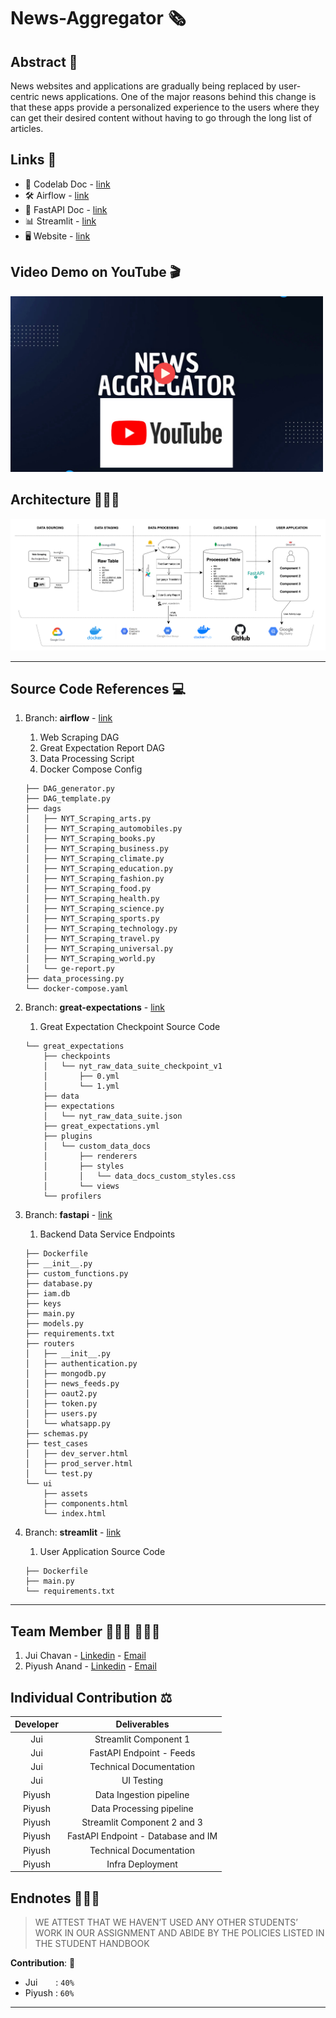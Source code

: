 # News-Aggregator 🗞

## Abstract 📝
News websites and applications are gradually being replaced by user-centric news applications. One of the major reasons behind this change is that these apps provide a personalized experience to the users where they can get their desired content without having to go through the long list of articles.

## Links 📎
* 📕 Codelab Doc - [link](https://codelabs-preview.appspot.com/?file_id=1P-Xi5PIIHyq5mawC_BRJdVk84_XJbGEQhYMunsNA0p4#0)
* 🛠 Airflow - [link](http://34.73.35.12:8080/)
* 📡 FastAPI Doc - [link](http://34.73.35.12:8090/docs)
* 📊 Streamlit - [link](http://34.73.35.12:8095/)
* 🖥 Website - [link](http://news.anandpiyush.com/)


## Video Demo on YouTube 🎬

<a href="https://www.youtube.com/watch?v=JtLXPtBOw-U">
  <img src="img/demo_thumbnail.png" width="500" >
</a>

## Architecture 👷🏻‍♂️

![alt text](img/arch_v3.png)


---

## Source Code References 💻

1. Branch: **airflow** - [link](https://github.com/BigDataIA-Summer2022-Team04/News-Aggregator/tree/airflow)
   1. Web Scraping DAG
   2. Great Expectation Report DAG
   3. Data Processing Script
   4. Docker Compose Config
    ```text
    ├── DAG_generator.py
    ├── DAG_template.py
    ├── dags
    │   ├── NYT_Scraping_arts.py
    │   ├── NYT_Scraping_automobiles.py
    │   ├── NYT_Scraping_books.py
    │   ├── NYT_Scraping_business.py
    │   ├── NYT_Scraping_climate.py
    │   ├── NYT_Scraping_education.py
    │   ├── NYT_Scraping_fashion.py
    │   ├── NYT_Scraping_food.py
    │   ├── NYT_Scraping_health.py
    │   ├── NYT_Scraping_science.py
    │   ├── NYT_Scraping_sports.py
    │   ├── NYT_Scraping_technology.py
    │   ├── NYT_Scraping_travel.py
    │   ├── NYT_Scraping_universal.py
    │   ├── NYT_Scraping_world.py
    │   └── ge-report.py
    ├── data_processing.py
    └── docker-compose.yaml
    ```
2. Branch: **great-expectations** - [link](https://github.com/BigDataIA-Summer2022-Team04/News-Aggregator/tree/great-expectations)
   1. Great Expectation Checkpoint Source Code
    ```text
    └── great_expectations
        ├── checkpoints
        │   └── nyt_raw_data_suite_checkpoint_v1
        │       ├── 0.yml
        │       └── 1.yml
        ├── data
        ├── expectations
        │   └── nyt_raw_data_suite.json
        ├── great_expectations.yml
        ├── plugins
        │   └── custom_data_docs
        │       ├── renderers
        │       ├── styles
        │       │   └── data_docs_custom_styles.css
        │       └── views
        └── profilers
    ```


3. Branch: **fastapi** - [link](https://github.com/BigDataIA-Summer2022-Team04/News-Aggregator/tree/fastapi)
   1. Backend Data Service Endpoints
    ```text
    ├── Dockerfile
    ├── __init__.py
    ├── custom_functions.py
    ├── database.py
    ├── iam.db
    ├── keys
    ├── main.py
    ├── models.py
    ├── requirements.txt
    ├── routers
    │   ├── __init__.py
    │   ├── authentication.py
    │   ├── mongodb.py
    │   ├── news_feeds.py
    │   ├── oaut2.py
    │   ├── token.py
    │   ├── users.py
    │   └── whatsapp.py
    ├── schemas.py
    ├── test_cases
    │   ├── dev_server.html
    │   ├── prod_server.html
    │   └── test.py
    └── ui
        ├── assets
        ├── components.html
        └── index.html
    ```


4. Branch: **streamlit** - [link](https://github.com/BigDataIA-Summer2022-Team04/News-Aggregator/tree/streamlit)
   1. User Application Source Code
    ```text
    ├── Dockerfile
    ├── main.py
    └── requirements.txt
    ```

---

## Team Member 👩🏻‍💻 👨🏻‍💻
1. Jui Chavan - [Linkedin](https://www.linkedin.com/in/juichavan/) - [Email](chavan.ju@northeastern.edu)
2. Piyush Anand - [Linkedin](https://www.linkedin.com/in/anandpiyush/) - [Email](anand.pi@northeastern.edu)



## Individual Contribution ⚖️

| **Developer** 	|          **Deliverables**          	|
|:-------------:	|:----------------------------------:	|
|      Jui      	| Streamlit Component 1              	|
|      Jui      	| FastAPI Endpoint - Feeds           	|
|      Jui      	| Technical Documentation            	|
|      Jui      	| UI Testing                         	|
|     Piyush    	| Data Ingestion pipeline            	|
|     Piyush    	| Data Processing pipeline           	|
|     Piyush    	| Streamlit Component 2 and 3        	|
|     Piyush    	| FastAPI Endpoint - Database and IM 	|
|     Piyush    	| Technical Documentation            	|
|     Piyush    	| Infra Deployment                   	|

## Endnotes 👮🏻‍♂️

> WE ATTEST THAT WE HAVEN’T USED ANY OTHER STUDENTS’ WORK IN OUR ASSIGNMENT AND ABIDE BY THE POLICIES LISTED IN THE STUDENT HANDBOOK

**Contribution**: 🤝
*   Jui &ensp; &emsp;: `40%`
*   Piyush : `60%`

---